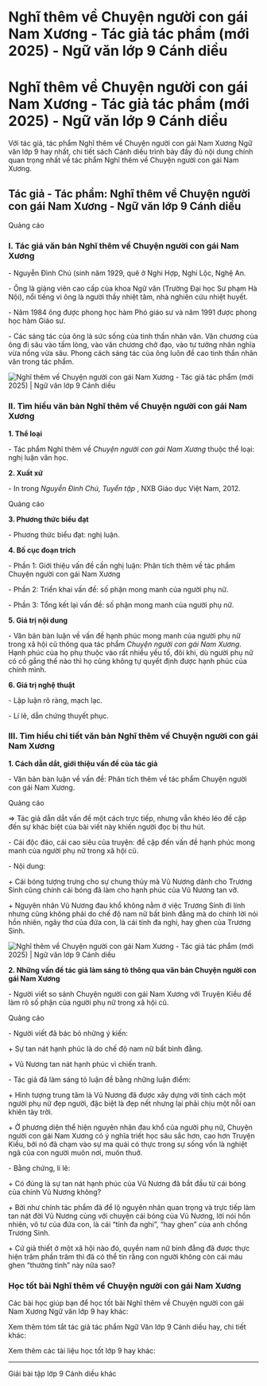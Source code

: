 # Nghĩ thêm về Chuyện người con gái Nam Xương - Tác giả tác phẩm (mới 2025) - Ngữ văn lớp 9 Cánh diều

# Nghĩ thêm về Chuyện người con gái Nam Xương - Tác giả tác phẩm (mới 2025) - Ngữ văn lớp 9 Cánh diều

Với tác giả, tác phẩm Nghĩ thêm về Chuyện người con gái Nam Xương Ngữ văn lớp 9 hay nhất, chi tiết sách Cánh diều trình bày đầy đủ nội dung chính quan trọng nhất về tác phẩm Nghĩ thêm về Chuyện người con gái Nam Xương.

## Tác giả - Tác phẩm: Nghĩ thêm về Chuyện người con gái Nam Xương - Ngữ văn lớp 9 Cánh diều

Quảng cáo

### **I. Tác giả văn bản Nghĩ thêm về Chuyện người con gái Nam Xương**

\- Nguyễn Đình Chú (sinh năm 1929, quê ở Nghi Hợp, Nghi Lộc, Nghệ An.

\- Ông là giảng viên cao cấp của khoa Ngữ văn (Trường Đại học Sư phạm Hà Nội), nổi tiếng vì ông là người thầy nhiệt tâm, nhà nghiên cứu nhiệt huyết.

\- Năm 1984 ông được phong học hàm Phó giáo sư và năm 1991 được phong học hàm Giáo sư.

\- Các sáng tác của ông là sức sống của tinh thần nhân văn. Văn chương của ông đi sâu vào tấm lòng, vào văn chương chở đạo, vào tư tưởng nhân nghĩa vừa nồng vừa sâu. Phong cách sáng tác của ông luôn đề cao tinh thần nhân văn trong tác phẩm.

![Nghĩ thêm về Chuyện người con gái Nam Xương - Tác giả tác phẩm \(mới 2025\) | Ngữ văn lớp 9 Cánh diều](https://vietjack.com/soan-van-lop-9-cd/images/tac-gia-tac-pham-nghi-them-ve-chuyen-nguoi-con-gai-nam-xuong-236334.PNG)

### **II. Tìm hiểu văn bản Nghĩ thêm về Chuyện người con gái Nam Xương**

**1\. Thể loại**

\- Tác phẩm Nghĩ thêm về _Chuyện người con gái Nam Xương_ thuộc thể loại: nghị luận văn học.

**2\. Xuất xứ**

\- In trong _Nguyễn Đình Chú, Tuyển tập_ , NXB Giáo dục Việt Nam, 2012.

Quảng cáo

**3\. Phương thức biểu đạt**

\- Phương thức biểu đạt: nghị luận.

**4\. Bố cục đoạn trích**

\- Phần 1: Giới thiệu vấn đề cần nghị luận: Phân tích thêm về tác phẩm Chuyện người con gái Nam Xương

\- Phần 2: Triển khai vấn đề: số phận mong manh của người phụ nữ.

\- Phần 3: Tổng kết lại vấn đề: số phận mong manh của người phụ nữ.

**5\. Giá trị nội dung**

\- Văn bản bàn luận về vấn đề hạnh phúc mong manh của người phụ nữ trong xã hội cũ thông qua tác phẩm _Chuyện người con gái Nam Xương._ Hạnh phúc của họ phụ thuộc vào rất nhiều yếu tố, đôi khi, dù người phụ nữ có cố gắng thế nào thì họ cũng không tự quyết định được hạnh phúc của chính mình. 

**6\. Giá trị nghệ thuật**

\- Lập luận rõ ràng, mạch lạc.

\- Lí lẽ, dẫn chứng thuyết phục.

### **III. Tìm hiểu chi tiết văn bản Nghĩ thêm về Chuyện người con gái Nam Xương**

**1\. Cách dẫn dắt, giới thiệu vấn đề của tác giả**

\- Văn bản bàn luận về vấn đề: Phân tích thêm về tác phẩm Chuyện người con gái Nam Xương.

Quảng cáo

=> Tác giả dẫn dắt vấn đề một cách trực tiếp, nhưng vẫn khéo léo đề cập đến sự khác biệt của bài viết này khiến người đọc bị thu hút.

\- Cái độc đáo, cái cao siêu của truyện: đề cập đến vấn đề hạnh phúc mong manh của người phụ nữ trong xã hội cũ.

\- Nội dung:

\+ Cái bóng tượng trưng cho sự chung thủy mà Vũ Nương dành cho Trương Sinh cũng chính cái bóng đã làm cho hạnh phúc của Vũ Nương tan vỡ.

\+ Nguyên nhân Vũ Nương đau khổ không nằm ở việc Trương Sinh đi lính nhưng cũng không phải do chế độ nam nữ bất bình đẳng mà do chính lời nói hồn nhiên, ngây thơ của đứa con, là cái tính đa nghi, hay ghen của Trương Sinh.

![Nghĩ thêm về Chuyện người con gái Nam Xương - Tác giả tác phẩm \(mới 2025\) | Ngữ văn lớp 9 Cánh diều](https://vietjack.com/soan-van-lop-9-cd/images/tac-gia-tac-pham-nghi-them-ve-chuyen-nguoi-con-gai-nam-xuong-236335.PNG)

**2\. Những vấn đề tác giả làm sáng tỏ thông qua văn bản Chuyện người con gái Nam Xương**

\- Người viết so sánh Chuyện người con gái Nam Xương với Truyện Kiều để làm rõ số phận của người phụ nữ trong xã hội cũ.

Quảng cáo

\- Người viết đã bác bỏ những ý kiến:

\+ Sự tan nát hạnh phúc là do chế độ nam nữ bất bình đẳng.

\+ Vũ Nương tan nát hạnh phúc vì chiến tranh.

\- Tác giả đã làm sáng tỏ luận đề bằng những luận điểm:

\+ Hình tượng trung tâm là Vũ Nương đã được xây dựng với tính cách một người phụ nữ đẹp người, đặc biệt là đẹp nết nhưng lại phải chịu một nỗi oan khiên tày trời.

\+ Ở phương diện thể hiện nguyên nhân đau khổ của người phụ nữ, Chuyện người con gái Nam Xương có ý nghĩa triết học sâu sắc hơn, cao hơn Truyện Kiều, bởi nó đã chạm vào sự ma quái có thực trong sự sống vốn là nghiệt ngã của con người muôn nơi, muôn thuở.

\- Bằng chứng, lí lẽ:

\+ Có đúng là sự tan nát hạnh phúc của Vũ Nương đã bắt đầu từ cái bóng của chính Vũ Nương không?

\+ Bởi như chính tác phẩm đã để lộ nguyên nhân quan trọng và trực tiếp làm tan nát đời Vũ Nương cùng với chuyện cái bóng của Vũ Nương, lời nói hồn nhiên, vô tư của đứa con, là cái “tính đa nghi”, “hay ghen” của anh chồng Trương Sinh.

\+ Cứ giả thiết ở một xã hội nào đó, quyền nam nữ bình đẳng đã được thực hiện trăm phần trăm thì đã có thể tin rằng con người không còn cái máu ghen “thường tình” này nữa sao?

### **Học tốt bài Nghĩ thêm về Chuyện người con gái Nam Xương**

Các bài học giúp bạn để học tốt bài Nghĩ thêm về Chuyện người con gái Nam Xương Ngữ văn lớp 9 hay khác:

Xem thêm tóm tắt tác giả tác phẩm Ngữ Văn lớp 9 Cánh diều hay, chi tiết khác:

Xem thêm các tài liệu học tốt lớp 9 hay khác:

* * *

Giải bài tập lớp 9 Cánh diều khác
